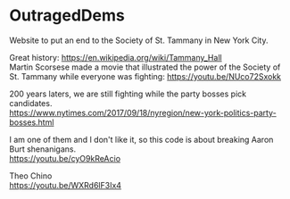# OutragedDems
Website to put an end to the Society of St. Tammany in New York City.

Great history: https://en.wikipedia.org/wiki/Tammany_Hall<BR>
Martin Scorsese made a movie that illustrated the power of the Society of St. Tammany while everyone was fighting: https://youtu.be/NUco72Sxokk

200 years laters, we are still fighting while the party bosses pick candidates.<BR> 
https://www.nytimes.com/2017/09/18/nyregion/new-york-politics-party-bosses.html

I am one of them and I don't like it, so this code is about breaking Aaron Burt shenanigans.<BR>
https://youtu.be/cyO9kReAcio

Theo Chino<BR>
https://youtu.be/WXRd6lF3Ix4
